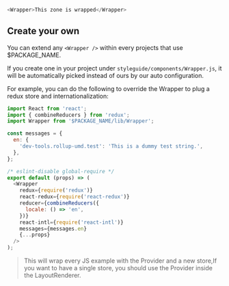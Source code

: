 ```js
<Wrapper>This zone is wrapped</Wrapper>
```

## Create your own

You can extend any `<Wrapper />` within every projects that use $PACKAGE_NAME.

If you create one in your project under `styleguide/components/Wrapper.js`, it will be automatically picked instead of ours by our auto configuration.

For example, you can do the following to override the Wrapper to plug a redux store and internationalization:

```js static
import React from 'react';
import { combineReducers } from 'redux';
import Wrapper from '$PACKAGE_NAME/lib/Wrapper';

const messages = {
  en: {
    'dev-tools.rollup-umd.test': 'This is a dummy test string.',
  },
};

/* eslint-disable global-require */
export default (props) => (
  <Wrapper
    redux={require('redux')}
    react-redux={require('react-redux')}
    reducer={combineReducers({
      locale: () => 'en',
    })}
    react-intl={require('react-intl')}
    messages={messages.en}
    {...props}
  />
);

```

> This will wrap every JS example with the Provider and a new store,If you want to have a single store, you should use the Provider inside the LayoutRenderer.  
